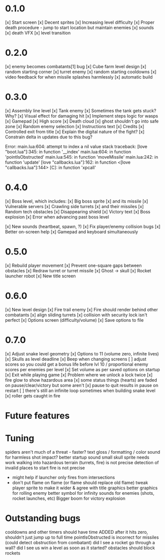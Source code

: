 # 0.1.0

[x] Start screen
[x] Decent sprites
[x] Increasing level difficulty
[x] Proper death procedure - jump to start location but maintain enemies
[x] sounds
[x] death VFX
[x] level transition

# 0.2.0

[x] enemy becomes combatants[1] bug
[x] Cube farm level design
[x] random starting corner
[x] turret enemy
[x] random starting cooldowns
[x] video feedback for when missile splashes harmlessly
[x] automatic build

# 0.3.0

[x] Assembly line level
[x] Tank enemy
[x] Sometimes the tank gets stuck? Why?
[x] Visual effect for damaging hit
[x] Implement steps logic for wasps
[x] Gamepad
[x] High score
[x] Death cloud
[x] ghost shouldn't go into safe zone
[x] Random enemy selection
[x] Instructions text
[x] Credits
[x] Controlled exit from title
[x] Explain the digital nature of the fight?
[x] Constrain delta in updates due to this bug?

Error: main.lua:604: attempt to index a nil value
stack traceback:
	[love "boot.lua"]:345: in function '__index'
	main.lua:604: in function 'pointIsObstructed'
	main.lua:545: in function 'moveMissile'
	main.lua:242: in function 'update'
	[love "callbacks.lua"]:162: in function <[love "callbacks.lua"]:144>
	[C]: in function 'xpcall'

# 0.4.0

[x] Boss level, which includes:
[x] Big boss sprite
[x] and its missile
[x] Vulnerable servers
[x] Crawling side turrets
[x] and their missiles
[x] Random tech obstacles
[x] Disappearing shield
[x] Victory text
[x] Boss explosion
[x] Error when advancing past boss level

[x] New sounds (heartbeat, spawn, ?)
[x] Fix player/enemy collision bugs
[x] Better on-screen help
[x] Gamepad and keyboard simultaneously

# 0.5.0

[x] Rebuild player movement
[x] Prevent one-square gaps between obstacles
[x] Redraw turret or turret missile
[x] Ghost -> skull
[x] Rocket launcher robot
[x] New title screen

# 0.6.0

[x] New level design
[x] Fire trail enemy
[x] Fire should render behind other combatants
[x] align sliding turrets
[x] collision with security lock isn't perfect
[x] Options screen (difficulty/volume)
[x] Save options to file

# 0.7.0

[x] Adjust snake level geometry
[x] Options to 11 (volume zero, infinite lives)
[x] Skulls as level deadline
[x] Beep when changing screens
[ ] adjust scores so you could get a bonus life before lvl 10 / proportional enemy scores per enemies per level
[x] Set volume as per saved options on startup
[x] Exit while playing game
[x] Problem where we unlock a lock twice
[x] fire glow to show hazardous area
[x] some status things (hearts) are faded on pause/clear/victory but some aren't
[x] pause to quit results in pause on restart
[ ] there's still an infinite loop sometimes when building snake level
[x] roller gets caught in fire


# Future features

# Tuning

spiders aren't much of a threat - faster?
text gloss / formatting / color
sound for harmless shot impact?
better startup sound
small skull sprite needs work
walking into hazardous terrain (turrets, fire) is not precise
detection of invalid places to start fire is not precise
- might help if launcher only fires from intersections
- don't put flame on flame (or flame should replace old flame)
tweak player sprite to make it wider & agree with title graphics
better graphics for rolling enemy
better symbol for infinity
sounds for enemies (shots, rocket launches, etc)
Bigger boom for victory explosion

# Outstanding bugs

cooldowns and other timers should have time ADDED after it hits zero, shouldn't just jump up to full time
pointIsObstructed is incorrect for missiles (could detect obstruction from combatant)
did I see a rocket go through a wall?
did I see us win a level as soon as it started?
obstacles should block rockets

